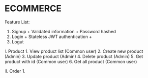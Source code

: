# ECOMMERCE

Feature List:
  1. Signup
    + Validated information
    + Password hashed
  2. Login
    + Stateless JWT authentication
    + 
  3. Logut 

  I. Product
    1. View product list (Common user)
    2. Create new product (Admin)
    3. Update product (Admin)
    4. Delete product (Admin)
    5. Get product with id (Common user)
    6. Get all product (Common user)
    
  II. Order
    1. 
    
